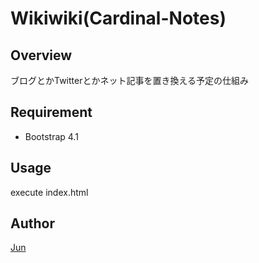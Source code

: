 Wikiwiki(Cardinal-Notes)
====

## Overview
ブログとかTwitterとかネット記事を置き換える予定の仕組み

## Requirement

- Bootstrap 4.1

<!--
- Labeling.h
    - [ラベリングクラス | Imura Laboratory](http://imura-lab.org/products/labeling/)
-->
    
## Usage
execute index.html

## Author

[Jun](https://github.com/jun1007na)